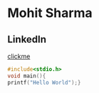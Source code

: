 #   Mohit Sharma
## LinkedIn
[clickme](https://www.linkedin.com/in/mohit-sharma-0606752bb/)
```c++
#include<stdio.h>
void main(){
printf("Hello World");}
```
